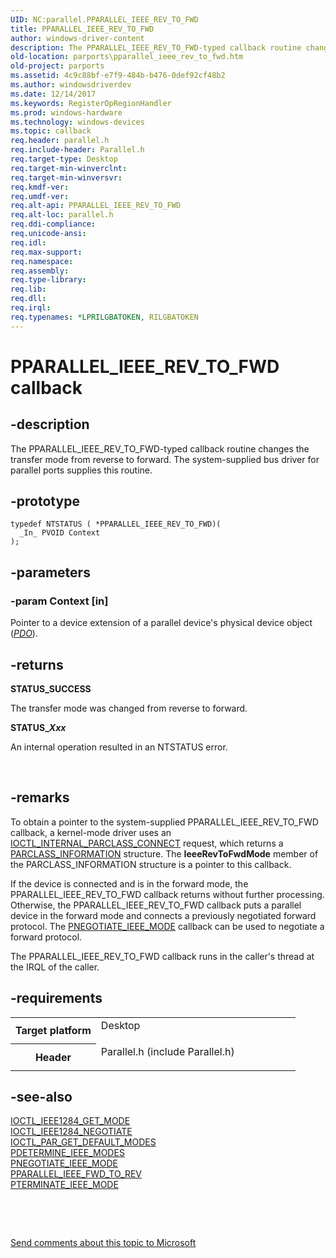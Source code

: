 ```yaml
---
UID: NC:parallel.PPARALLEL_IEEE_REV_TO_FWD
title: PPARALLEL_IEEE_REV_TO_FWD
author: windows-driver-content
description: The PPARALLEL_IEEE_REV_TO_FWD-typed callback routine changes the transfer mode from reverse to forward. The system-supplied bus driver for parallel ports supplies this routine.
old-location: parports\pparallel_ieee_rev_to_fwd.htm
old-project: parports
ms.assetid: 4c9c88bf-e7f9-484b-b476-0def92cf48b2
ms.author: windowsdriverdev
ms.date: 12/14/2017
ms.keywords: RegisterOpRegionHandler
ms.prod: windows-hardware
ms.technology: windows-devices
ms.topic: callback
req.header: parallel.h
req.include-header: Parallel.h
req.target-type: Desktop
req.target-min-winverclnt: 
req.target-min-winversvr: 
req.kmdf-ver: 
req.umdf-ver: 
req.alt-api: PPARALLEL_IEEE_REV_TO_FWD
req.alt-loc: parallel.h
req.ddi-compliance: 
req.unicode-ansi: 
req.idl: 
req.max-support: 
req.namespace: 
req.assembly: 
req.type-library: 
req.lib: 
req.dll: 
req.irql: 
req.typenames: *LPRILGBATOKEN, RILGBATOKEN
---
```


# PPARALLEL_IEEE_REV_TO_FWD callback



## -description
The PPARALLEL_IEEE_REV_TO_FWD-typed callback routine changes the transfer mode from reverse to forward. The system-supplied bus driver for parallel ports supplies this routine.



## -prototype

````
typedef NTSTATUS ( *PPARALLEL_IEEE_REV_TO_FWD)(
  _In_ PVOID Context
);
````


## -parameters

### -param Context [in]

Pointer to a device extension of a parallel device's physical device object (<a href="wdkgloss.p#wdkgloss.pdo#wdkgloss.pdo"><i>PDO</i></a>).


## -returns
<dl>
<dt><b>STATUS_SUCCESS</b></dt>
</dl>The transfer mode was changed from reverse to forward.
<dl>
<dt><b>STATUS_<i>Xxx</i></b></dt>
</dl>An internal operation resulted in an NTSTATUS error.

 


## -remarks
To obtain a pointer to the system-supplied PPARALLEL_IEEE_REV_TO_FWD callback, a kernel-mode driver uses an <a href="..\parallel\ni-parallel-ioctl_internal_parclass_connect.md">IOCTL_INTERNAL_PARCLASS_CONNECT</a> request, which returns a <a href="..\parallel\ns-parallel-_parclass_information.md">PARCLASS_INFORMATION</a> structure. The <b>IeeeRevToFwdMode</b> member of the PARCLASS_INFORMATION structure is a pointer to this callback.

If the device is connected and is in the forward mode, the PPARALLEL_IEEE_REV_TO_FWD callback returns without further processing. Otherwise, the PPARALLEL_IEEE_REV_TO_FWD callback puts a parallel device in the forward mode and connects a previously negotiated forward protocol. The <a href="..\parallel\nc-parallel-pnegotiate_ieee_mode.md">PNEGOTIATE_IEEE_MODE</a> callback can be used to negotiate a forward protocol.

The PPARALLEL_IEEE_REV_TO_FWD callback runs in the caller's thread at the IRQL of the caller.


## -requirements
<table>
<tr>
<th width="30%">
Target platform

</th>
<td width="70%">
<dl>
<dt>Desktop</dt>
</dl>
</td>
</tr>
<tr>
<th width="30%">
Header

</th>
<td width="70%">
<dl>
<dt>Parallel.h (include Parallel.h)</dt>
</dl>
</td>
</tr>
</table>

## -see-also
<dl>
<dt>
<a href="..\ntddpar\ni-ntddpar-ioctl_ieee1284_get_mode.md">IOCTL_IEEE1284_GET_MODE</a>
</dt>
<dt>
<a href="..\ntddpar\ni-ntddpar-ioctl_ieee1284_negotiate.md">IOCTL_IEEE1284_NEGOTIATE</a>
</dt>
<dt>
<a href="..\ntddpar\ni-ntddpar-ioctl_par_get_default_modes.md">IOCTL_PAR_GET_DEFAULT_MODES</a>
</dt>
<dt>
<a href="..\parallel\nc-parallel-pdetermine_ieee_modes.md">PDETERMINE_IEEE_MODES</a>
</dt>
<dt>
<a href="..\parallel\nc-parallel-pnegotiate_ieee_mode.md">PNEGOTIATE_IEEE_MODE</a>
</dt>
<dt>
<a href="..\parallel\nc-parallel-pparallel_ieee_fwd_to_rev.md">PPARALLEL_IEEE_FWD_TO_REV</a>
</dt>
<dt>
<a href="..\parallel\nc-parallel-pterminate_ieee_mode.md">PTERMINATE_IEEE_MODE</a>
</dt>
</dl>
 

 

<a href="mailto:wsddocfb@microsoft.com?subject=Documentation%20feedback [parports\parports]:%20PPARALLEL_IEEE_REV_TO_FWD function pointer%20 RELEASE:%20(12/14/2017)&amp;body=%0A%0APRIVACY STATEMENT%0A%0AWe use your feedback to improve the documentation. We don't use your email address for any other purpose, and we'll remove your email address from our system after the issue that you're reporting is fixed. While we're working to fix this issue, we might send you an email message to ask for more info. Later, we might also send you an email message to let you know that we've addressed your feedback.%0A%0AFor more info about Microsoft's privacy policy, see http://privacy.microsoft.com/en-us/default.aspx." title="Send comments about this topic to Microsoft">Send comments about this topic to Microsoft</a>

